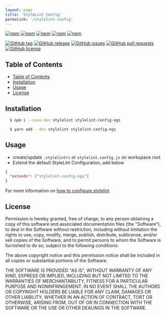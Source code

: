 ```yaml
---
layout: page
title: 'StyleLint Config'
permalink: '/stylelint-config'
---
```


[![npm](https://img.shields.io/npm/v/stylelint-config-ngs.svg?style=plastic)](https://www.npmjs.com/package/stylelint-config-ngs) [![npm](https://img.shields.io/npm/dw/stylelint-config-ngs.svg?style=plastic)](https://www.npmjs.com/package/stylelint-config-ngs) [![npm](https://img.shields.io/npm/dm/stylelint-config-ngs.svg?style=plastic)](https://www.npmjs.com/package/stylelint-config-ngs) [![npm](https://img.shields.io/npm/dy/stylelint-config-ngs.svg?style=plastic)](https://www.npmjs.com/package/stylelint-config-ngs) [![npm](https://img.shields.io/npm/dt/stylelint-config-ngs.svg?style=plastic)](https://www.npmjs.com/package/stylelint-config-ngs)

[![GitHub tag](https://img.shields.io/github/tag/sridharmallela/ngs-workspace.svg?style=plastic)](https://github.com/sridharmallela/ngs-workspace/tags) [![GitHub release](https://img.shields.io/github/release/sridharmallela/ngs-workspace.svg?style=plastic)](https://github.com/sridharmallela/ngs-workspace/releases) [![GitHub issues](https://img.shields.io/github/issues/sridharmallela/ngs-workspace.svg?style=plastic)](https://github.com/sridharmallela/ngs-workspace/issues) [![GitHub pull requests](https://img.shields.io/github/issues-pr/sridharmallela/ngs-workspace.svg?style=plastic)](https://github.com/sridharmallela/ngs-workspace/pulls) [![GitHub license](https://img.shields.io/badge/license-MIT-blue.svg?style=plastic)](https://raw.githubusercontent.com/sridharmallela/ngs-workspace/main/LICENSE)

## Table of Contents

<!-- TOC -->

- [Table of Contents](#table-of-contents)
- [Installation](#installation)
- [Usage](#usage)
- [License](#license)

<!-- /TOC -->

## Installation

```bash
  $ npm i --save-dev stylelint stylelint-config-ngs
```

```bash
  $ yarn add --dev stylelint stylelint-config-ngs
```

## Usage

- create/update `.stylelintrc` or `stylelint.config.js` on workspace root
- Extend the default StyleLint Configuration, add below

```json
{
  "extends": ["stylelint-config-ngs"]
}
```

For more information on [how to configure stylelint](https://stylelint.io/user-guide/configure)

## License

Permission is hereby granted, free of charge, to any person obtaining a copy of this software and associated documentation files (the "Software"), to deal in the Software without restriction, including without limitation the rights to use, copy, modify, merge, publish, distribute, sublicense, and/or sell copies of the Software, and to permit persons to whom the Software is furnished to do so, subject to the following conditions:

The above copyright notice and this permission notice shall be included in all copies or substantial portions of the Software.

THE SOFTWARE IS PROVIDED "AS IS", WITHOUT WARRANTY OF ANY KIND, EXPRESS OR IMPLIED, INCLUDING BUT NOT LIMITED TO THE WARRANTIES OF MERCHANTABILITY, FITNESS FOR A PARTICULAR PURPOSE AND NONINFRINGEMENT. IN NO EVENT SHALL THE AUTHORS OR COPYRIGHT HOLDERS BE LIABLE FOR ANY CLAIM, DAMAGES OR OTHER LIABILITY, WHETHER IN AN ACTION OF CONTRACT, TORT OR OTHERWISE, ARISING FROM, OUT OF OR IN CONNECTION WITH THE SOFTWARE OR THE USE OR OTHER DEALINGS IN THE SOFTWARE.
